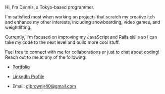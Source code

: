Hi, I'm Dennis, a Tokyo-based programmer. 

I'm satisfied most when working on projects that scratch my creative itch and enhance my other interests, including snowboarding, video games, and weightlifting.

Currently, I'm focused on improving my JavaScript and Rails skills so I can take my code to the next level and build more cool stuff. 

Feel free to connect with me for collaborations or just to chat about coding! Reach out to me at any of the following:

- [Portfolio](https://dennisjohnbrownjr.me/)

- [LinkedIn Profile](https://www.linkedin.com/in/dennis-john-brown-jr/)

- Email: djbrownjr40@gmail.com

<!---
djbrownjr40/djbrownjr40 is a ✨ special ✨ repository because its `README.md` (this file) appears on your GitHub profile.
You can click the Preview link to take a look at your changes.
--->
